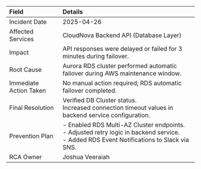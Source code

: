 | Field | Details |
|:---|:---|
| Incident Date | 2025-04-26 |
| Affected Services | CloudNova Backend API (Database Layer) |
| Impact | API responses were delayed or failed for 3 minutes during failover. |
| Root Cause | Aurora RDS cluster performed automatic failover during AWS maintenance window. |
| Immediate Action Taken | No manual action required; RDS automatic failover completed. |
| Final Resolution | Verified DB Cluster status.<br>Increased connection timeout values in backend service configuration. |
| Prevention Plan | - Enabled RDS Multi-AZ Cluster endpoints.<br>- Adjusted retry logic in backend service.<br>- Added RDS Event Notifications to Slack via SNS. |
| RCA Owner | Joshua Veeraiah |
